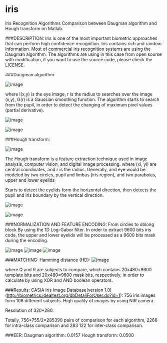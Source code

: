 iris
====

Iris Recognition Algorithms Comparison between Daugman algorithm and Hough transform on Matlab.

###DESCRIPTION:
Iris is one of the most important biometric approaches that can perform high confidence recognition.
Iris contains rich and random Information.
Most of commercial iris recognition systems are using the Daugman algorithm. The algorithms are using in this case from open sourse 
with modification, if you want to use the source code, please check the LICENSE.

###Daugman algorithm:

![image](https://github.com/Qingbao/iris/raw/master/images/1.jpg)

where I(x,y) is the eye image, r is the radius to searches
over the image (x,y), G(r) is a Gaussian smoothing function. The algorithm starts to search from the pupil, 
in order to detect the changing of maximum pixel values (partial derivative).

![image](https://github.com/Qingbao/iris/raw/master/images/2.jpg)

![image](https://github.com/Qingbao/iris/raw/master/images/3.jpg)


###Hough transform:

![image](https://github.com/Qingbao/iris/raw/master/images/4.jpg)

The Hough transform is a feature extraction technique used in image analysis, computer vision, and digital image processing.
where (xi, yi) are central coordinates, and r is the radius. Generally, and eye would be modeled by two circles,
 pupil and limbus (iris region), and two parabolas, upper and lower eyelids

Starts to detect the eyelids form the horizontal direction, then detects the pupil and iris boundary by the 
vertical direction.

![image](https://github.com/Qingbao/iris/raw/master/images/5.jpg)

![image](https://github.com/Qingbao/iris/raw/master/images/6.jpg)

###NORMALIZATION AND FEATURE ENCODING:
From circles to oblong block By using the 1D Log-Gabor filter.
In order to extract 9600 bits iris code, the upper and lower eyelids will be processed as a 9600 bits mask during the encoding.

![image](https://github.com/Qingbao/iris/raw/master/images/7.jpg)
![image](https://github.com/Qingbao/iris/raw/master/images/8.jpg)
![image](https://github.com/Qingbao/iris/raw/master/images/9.jpg)

###MATCHING:
Hamming distance (HD):
![image](https://github.com/Qingbao/iris/raw/master/images/10.jpg)

where Q and R are subjects to compare, which contains 20x480=9600 template bits and 20x480=9600 mask bits, respectively, in order to calculate by using XOR and AND boolean operators.


###Results:
CASIA Iris Image Database(version 1.0) (http://biometrics.idealtest.org/dbDetailForUser.do?id=1): 756 iris images form 108 different subjects. High quality of images by using NIR camera.

Resolution of 320*280.

Totally, 756*755/2=285390 pairs of comparison for each algorithm, 2268 for intra-class comparison and 283 122 for inter-class comparison.

###EER:
Daugman algorithm: 0.0157    Hough transform: 0.0500


